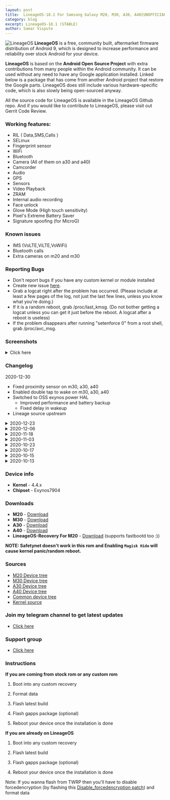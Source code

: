 ```yaml
---
layout: post
title:  LineageOS-18.1 For Samsung Galaxy M20, M30, A30, A40[UNOFFICIAL]
category: blog
excerpt: LineageOS-18.1 (STABLE)
author: Samar Vispute
---
```


![LineageOS](http://samarv-121.github.io/images/lineageos.png)
**LineageOS** is a free, community built, aftermarket firmware distribution of Android 9, which is designed to increase performance and reliability over stock Android for your device.

**LineageOS** is based on the **Android Open Source Project** with extra contributions from many people within the Android community. It can be used without any need to have any Google application installed. Linked below is a package that has come from another Android project that restore the Google parts. LineageOS does still include various hardware-specific code, which is also slowly being open-sourced anyway.

All the source code for LineageOS is available in the LineageOS Github repo. And if you would like to contribute to LineageOS, please visit out Gerrit Code Review.

### Working features:
* RIL ( Data,SMS,Calls )
* SELinux
* Fingerprint sensor
* WiFi
* Bluetooth
* Camera (All of them on a30 and a40)
* Camcorder
* Audio
* GPS
* Sensors
* Video Playback
* ZRAM
* Internal audio recording
* Face unlock
* Glove Mode (High touch sensitivity)
* Pixel's Extreme Battery Saver
* Signature spoofing (for MicroG)

### Known issues
* IMS (VoLTE,ViLTE,VoWiFi)
* Bluetooth calls
* Extra cameras on m20 and m30

### Reporting Bugs
* Don't report bugs if you have any custom kernel or module installed
* Create new issue [here](https://github.com/SamarV-121/android_device_samsung_universal7904-common/issues).
* Grab a logcat right after the problem has occurred. (Please include at least a few pages of the log, not just the last few lines, unless you know what you're doing.)
* If it is a random reboot, grab /proc/last_kmsg. (Do not bother getting a logcat unless you can get it just before the reboot. A logcat after a reboot is useless)
* If the problem disappears after running "setenforce 0" from a root shell, grab /proc/avc_msg.

### Screenshots
<details>
<summary>Click here</summary>
<img src="https://i.imgur.com/XV3818m.png">
<img src="https://i.imgur.com/SM3nMxS.png">
<img src="https://i.imgur.com/9sUBAzi.png">
<img src="https://i.imgur.com/GDoxSlu.png">
<img src="https://i.imgur.com/QGK7gvf.png">
</details>

### Changelog
2020-12-30
* Fixed proximity sensor on m30, a30, a40
* Enabled double tap to wake on m30, a30, a40
* Switched to OSS exynos power HAL
  * Improved performance and battery backup
  * Fixed delay in wakeup
* Lineage source upstream

<details>
<summary>2020-12-23</summary>
<p><ul>
<li>Initial Lineage 18.1 build</li>
<li>Merged December 2020 ASB and feature drop</li>
<li>Lineage source upstream</li>
<li>Fixed Video flicker issue</li>
</ul></p>
</details>

<details>
<summary>2020-12-06</summary>
<p><ul>
<li>Fixed Fingerprint authentication in third party apps</li>
<li>Fixed Browser crash whilst doing some activities ( eg. watching youtube videos )</li>
<li>Enabled device controls feature in power menu</li>
<li>Misc improvements</li>
</ul></p>
</details>

<details>
<summary>2020-11-18</summary>
<p><ul>
<li>LineageOS source upstream</li>
<li>November security patch</li>
<li>Added Seadvault<a href="https://peertube.co.uk/videos/watch/8d35afff-e6bc-4e9f-a24b-2ee3ce0314fe">(Video)</a></li>
<li>Added Advanced reboot</li>
<li>Added Signature spoofing support for microG</li>
<li>Moved blur toggle to Display options</li>
<li>Enabled AOD on a30</li>
<li>Improved corner radius on a30 and a40</li>
<li>Added Quick Access Wallet feature on power menu</li>
</ul></p>
</details>

<details>
<summary>2020-11-03</summary>
<p><ul>
<li>Added Face Unlock</li>
<li>Removed restrictions for system audio record</li>
<li>Added Extreme Battery Saver</li>
<li>Some minor improvements</li>
</ul></p>
</details>

<details>
<summary>2020-10-23</summary>
<p><ul>
<li>Added Glove Mode support (High touch sensitivity)</li>
<li>Optimized ART</li>
<li>Some minor fixes</li>
</ul></p>
</details>

<details>
<summary>2020-10-17</summary>
<p><ul>
<li>Initial release for m30, a30, a40</li>
</ul></p>
</details>

<details>
<summary>2020-10-15</summary>
<p><ul>
<li>LineageOS source upstream</li>
<li>Enabled ZRAM writeback</li>
<li>Misc improvements</li>
</ul></p>
</details>

<details>
<summary>2020-10-13</summary>
<p><ul>
<li>Initial Release</li>
</ul></p>
</details>

### Device info
* **Kernel** - 4.4.x
* **Chipset** - Exynos7904

### Downloads
* **M20** - [Download](https://samarv121.priv.workers.dev/1-firmware/lineage-18.1-20201229_164313-UNOFFICIAL-3037829-m20lte.zip)
* **M30** - [Download](https://samarv121.priv.workers.dev/1-firmware/lineage-18.1-20201229_232851-UNOFFICIAL-3037829-m30lte.zip)
* **A30** - [Download](https://samarv121.priv.workers.dev/1-firmware/lineage-18.1-20201229_131728-UNOFFICIAL-3037829-a30.zip)
* **A40** - [Download](https://drive.google.com/file/d/1-08fFJpv4ql_G6AmUOHtBAyTmSLdL2oG)
* **LineageOS-Recovery For M20** - [Download](https://github.com/SamarV-121/releases/releases/download/rec/recovery.img) (supports fastbootd too :))

**NOTE: Safetynet doesn't work in this rom and Enabling `Magisk Hide` will cause kernel panic/random reboot.**

### Sources
* [M20 Device tree](https://github.com/SamarV-121/android_device_samsung_m20lte/tree/lineage-18.1)
* [M30 Device tree](https://github.com/SamarV-121/android_device_samsung_m30lte)
* [A30 Device tree](https://github.com/SamarV-121/android_device_samsung_a30)
* [A40 Device tree](https://github.com/SamarV-121/android_device_samsung_a40) 
* [Common device tree](https://github.com/SamarV-121/android_device_samsung_universal7904-common)
* [Kernel source](https://github.com/SamarV-121/android_kernel_samsung_universal7904/tree/lineage-18.1)

### Join my telegram channel to get latest updates
* [Click here](https://t.me/SamarV121_projects)

### Support group
* [Click here](https://t.me/Exynos7904)

### Instructions
**If you are coming from stock rom or any custom rom**

1) Boot into any custom recovery

2) Format data

3) Flash latest build

4) Flash gapps package (optional)

5) Reboot your device once the installation is done

**If you are already on LineageOS**

1) Boot into any custom recovery

2) Flash latest build

3) Flash gapps package (optional)

4) Reboot your device once the installation is done

Note: If you wanna flash from TWRP then you'll have to disable forcedencryption (by flashing this [Disable_forcedencryption patch](https://zackptg5.com/downloads/Disable_Dm-Verity_ForceEncrypt_03.04.2020.zip)) and format data
